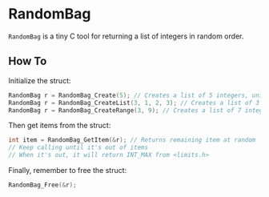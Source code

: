 # RandomBag

`RandomBag` is a tiny C tool for returning a list of integers in random order.

## How To

Initialize the struct:

```c
RandomBag r = RandomBag_Create(5); // Creates a list of 5 integers, uninitialized. Fill them in manually
RandomBag r = RandomBag_CreateList(3, 1, 2, 3); // Creates a list of 3 integers, sets the list to [1, 2, 3]
RandomBag r = RandomBag_CreateRange(3, 9); // Creates a list of 7 integers, sets the list to [3, 4, 5, 6, 7, 8, 9]
```

Then get items from the struct:

```c
int item = RandomBag_GetItem(&r); // Returns remaining item at random
// Keep calling until it's out of items
// When it's out, it will return INT_MAX from <limits.h>
```

Finally, remember to free the struct:

```c
RandomBag_Free(&r);
```
